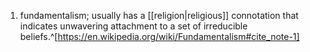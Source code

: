 1. fundamentalism; usually has a [[religion|religious]] connotation that indicates unwavering attachment to a set of irreducible beliefs.^[https://en.wikipedia.org/wiki/Fundamentalism#cite_note-1]